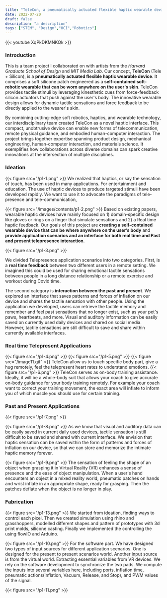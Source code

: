 ```yaml
---
title: "TeleCon, a pneumatically actuated flexible haptic wearable device"
date: 2022-07-20
draft: false
description: "a description"
tags: ["STEM", "Design","HCI","Robotics"]
---
```

{{< youtube XqPkDKMNKQk >}}

### Introduction

This is a team project I collaborated on with artists from the *Harvard Graduate School of Design* and *MIT Media Lab*. Our concept, **TeleCon** (Tele + Silicon), is a **pneumatically actuated flexible haptic wearable device**. It comprises a soft silicone patch engineered as a **self-contained soft-robotic wearable that can be worn anywhere on the user's skin**.
TeleCon provides tactile stimuli by leveraging kinesthetic cues from force-feedback silicon actuators that push against the user's body. The innovative wearable design allows for dynamic tactile sensations and force feedback to be directly applied to the wearer's skin.

By combining cutting-edge soft robotics, haptics, and wearable technology, our interdisciplinary team created TeleCon as a novel haptic interface. This compact, unobtrusive device can enable new forms of telecommunication, remote physical guidance, and embodied human-computer interaction.
The project brings together expertise spanning product design, mechanical engineering, human-computer interaction, and materials science. It exemplifies how collaborations across diverse domains can spark creative innovations at the intersection of multiple disciplines.

### Ideation
{{< figure src="/p1-1.png" >}}
We realized that haptics, or say the sensation of touch, has been used in many applications. For entertainment and education.
The use of haptic devices to produce targeted stimuli have been developed rapidly. 
We want to use it to advocate the paradigms of tele-presence and tele-communication, 

{{< figure src="/images/contents/p1-2.png" >}}
Based on existing papers, wearable haptic devices have mainly focused on 1) domain-specific design like gloves or rings on a finger that simulate sensations and 2) a Real time haptic feedback. 
Our goals of this project are **creating a self-contained wearable device that can be where anywhere on the user’s body** and **provide application scenarios and an interface for both real time and Past and present telepresence interaction**. 

{{< figure src="/p1-3.png" >}}

We divided Telepresence application scenarios into two categories. First, is a **real time feedback** between two different users in a remote setting. We imagined this could be used for sharing emotional tactile sensations between people in a long distance relationship or a remote exercise and workout during Covid time.

The second category is **interaction between the past and present**. We explored an interface that saves patterns and forces of inflation on our device and shares the tactile sensation with other people. Using the application we developed, users can retrieve the tactile memory and remember and feel past sensations that no longer exist, such as your pet's paws, heartbeats, and more.
Visual and auditory information can be easily saved on currently used daily devices and shared on social media. However, tactile sensations are still difficult to save and share within currently available interfaces.


### Real time Telepresent Applications
{{< figure src="/p1-4.png" >}}
{{< figure src="/p1-5.png" >}}
{{< figure src="/image11.gif" >}}
TeleCon allow us to touch specific body part, give a hug remotely, feel the telepresent heart rates to understand emotions.
{{< figure src="/p1-6.png" >}}
TeleCon serves as on-body training assistance. Ideally, it will be a whole-body suit that allows your coach to give accurate on-body guidance for your body training remotely. 
For example your coach want to correct your training movement, the exact area will inflate to inform you of which muscle you should use for certain training.

### Past and Present Applications
{{< figure src="/p1-7.png" >}}

{{< figure src="/p1-8.png" >}}
As we know that visual and auditory data can be easily saved in current daily used devices, tactile sensation is still difficult to be saved and shared with current interface. We envision that haptic sensation can be saved within the form of patterns and forces of inflation on our device, so that we can store and memorize the intimate haptic memory forever.

{{< figure src="/p1-9.png" >}}
The sensation of feeling the shape of an object when grasping it in Virtual Reality (VR) enhances a sense of presence and the ease of object manipulation. When a user's hand encounters an object in a mixed reality world, pneumatic patches on hands and wrist inflate in an appropriate shape, ready for grasping. Then the patches deflate when the object is no longer in play.



### Fabrication
{{< figure src="/p1-13.png" >}}
We started from ideation, finding ways to control each pixel. Then we created simulation using rhino and grasshoppers, modelled different shapes and pattern of prototypes with 3d print molds, silicone casting. Finally we implemented the controlling the using flowIO and Arduino.

{{< figure src="/p1-10.png" >}}
For the software part. We have designed two types of input sources for different application scenarios.
One is designed for the present to present scenarios world. Another input source is from the virtual world. Extracting essential variables from VR devices.
We rely on the software development to synchronize the two pads. We compute the inputs into several variables here, including ports, inflation time, pneumatic actions(Inflation, Vacuum, Release, and Stop), and PWM values of the signal.


{{< figure src="/p1-11.png" >}}
